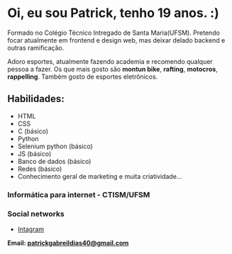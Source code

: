 # Oi, eu sou Patrick, tenho 19 anos.  :)

Formado no Colégio Técnico Intregado de Santa Maria(UFSM). Pretendo focar atualmente em frontend e design web, mas deixar delado backend e outras ramificação.

Adoro esportes, atualmente fazendo academia e recomendo qualquer pessoa a fazer. Os que mais gosto são **montun bike**, **rafting**, **motocros**, **rappelling**. Também gosto de esportes eletrônicos.

## Habilidades:

* HTML
* CSS
* C (básico)
* Python
* Selenium python (básico)
* JS (básico)
* Banco de dados (básico)
* Redes (básico)
* Conhecimento geral de marketing e muita criatividade...

### Informática para internet - CTISM/UFSM

### Social networks
-   [Intagram](https://www.instagram.com/patrick_gd_04/)

**Email: patrickgabreildias40@gmail.com**
